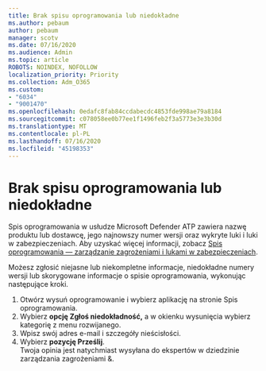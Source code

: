 ```yaml
---
title: Brak spisu oprogramowania lub niedokładne
ms.author: pebaum
author: pebaum
manager: scotv
ms.date: 07/16/2020
ms.audience: Admin
ms.topic: article
ROBOTS: NOINDEX, NOFOLLOW
localization_priority: Priority
ms.collection: Adm_O365
ms.custom:
- "6034"
- "9001470"
ms.openlocfilehash: 0edafc8fab84ccdabecdc4853fde998ae79a8184
ms.sourcegitcommit: c078058ee0b77ee1f1496feb2f3a5773e3e3b30d
ms.translationtype: MT
ms.contentlocale: pl-PL
ms.lasthandoff: 07/16/2020
ms.locfileid: "45198353"
---
```

# <a name="software-inventory-is-missing-or-inaccurate"></a>Brak spisu oprogramowania lub niedokładne

Spis oprogramowania w usłudze Microsoft Defender ATP zawiera nazwę produktu lub dostawcę, jego najnowszy numer wersji oraz wykryte luki i luki w zabezpieczeniach. Aby uzyskać więcej informacji, zobacz [Spis oprogramowania — zarządzanie zagrożeniami i lukami w zabezpieczeniach](https://docs.microsoft.com/windows/security/threat-protection/microsoft-defender-atp/tvm-software-inventory).

Możesz zgłosić niejasne lub niekompletne informacje, niedokładne numery wersji lub skorygowane informacje o spisie oprogramowania, wykonując następujące kroki.  

1. Otwórz wysuń oprogramowanie i wybierz aplikację na stronie Spis oprogramowania.
2. Wybierz **opcję Zgłoś niedokładność,** a w okienku wysunięcia wybierz kategorię z menu rozwijanego.
3. Wpisz swój adres e-mail i szczegóły nieścisłości.
4. Wybierz **pozycję Prześlij**.</br>
    Twoja opinia jest natychmiast wysyłana do ekspertów w dziedzinie zarządzania zagrożeniami &.
